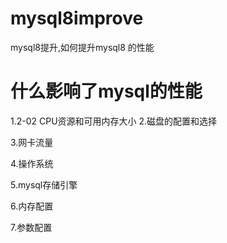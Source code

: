 # mysql8improve

mysql8提升,如何提升mysql8 的性能

# 什么影响了mysql的性能

1.2-02 CPU资源和可用内存大小
2.磁盘的配置和选择

3.网卡流量

4.操作系统

5.mysql存储引擎

6.内存配置

7.参数配置

